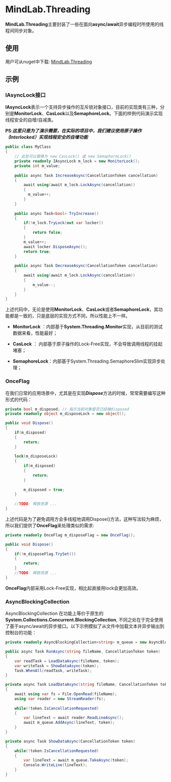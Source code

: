 # MindLab.Threading

**MindLab.Threading**主要封装了一些在面向**async/await**异步编程时所使用的线程间同步对象。

## 使用
用户可从nuget中下载: [MindLab.Threading](https://www.nuget.org/packages/MindLab.Threading)

## 示例

### IAsyncLock接口
**IAsyncLock**表示一个支持异步操作的互斥锁对象接口，目前的实现类有三种，分别是**MonitorLock**、**CasLock**以及**SemaphoreLock**。下面的样例代码演示实现线程安全的自增/自减类。

**PS**:***这里只是为了演示需要，在实际的项目中，我们建议使用原子操作（Interlocked）实现线程安全的自增功能***

```csharp
public class MyClass
{
    // 此处可以替换为 new CasLock() 或 new SemaphoreLock()
    private readonly IAsyncLock m_lock = new MonitorLock();
    private int m_value;    
    
    public async Task IncreaseAsync(CancellationToken cancellation)
    {
        await using(await m_lock.LockAsync(cancellation))
        {
          m_value++;
        }
    }
     
    public async Task<bool> TryIncrease()
    {
        if(!m_lock.TryLock(out var locker))
        {
            return false;
        }
        m_value++;
        await locker.DisposeAsync();
        return true;
    }
    
    public async Task DecreaseAsync(CancellationToken cancellation)
    {
        await using(await m_lock.LockAsync(cancellation))
        {
            m_value--;
        }
    }
}
```

上述代码中，无论是使用**MonitorLock**、**CasLock**或者**SemaphoreLock**，其功能都是一致的，只是底层的实现方式不同，所以性能上不一样。

+ **MonitorLock** ：内部基于**System.Threading.Monitor**实现，从目前的测试数据来看，性能最好；

+ **CasLock** ： 内部基于原子操作的Lock-Free实现，不会导致调用线程的挂起堵塞；

+ **SemaphoreLock**：内部基于System.Threading.SemaphoreSlim实现异步处理；

### OnceFlag
在我们日常的应用场景中，尤其是在实现***Dispose***方法的时候，常常需要编写这种形式的代码：

```csharp
private bool m_disposed; // 指示当前对象是否已经被disposed
private readonly object m_disposeLock = new object();

public void Dispose()
{
    if(m_disposed)
    {
        return;
    }
    
    lock(m_disposeLock)
    {
        if(m_disposed)
        {
            return;
        }
        
        m_disposed = true;
    }
    
    //TODO: 释放资源 ...
}
```

上述代码是为了避免调用方会多线程地调用Dispose()方法，这种写法较为麻烦，所以我们提供了**OnceFlag**来处理类似的需求:

```csharp
private readonly OnceFlag m_disposeFlag = new OnceFlag();

public void Dispose()
{
    if(!m_disposeFlag.TrySet())
    {
        return;
    }
    //TODO: 释放资源 ...
}
```

**OnceFlag**内部采用Lock-Free实现，相比起直接用lock会更加高效。

### AsyncBlockingCollection
AsyncBlockingCollection 在功能上等价于原生的 **System.Collections.Concurrent.BlockingCollection**, 不同之处在于完全使用了基于async/await的异步接口。以下示例模拟了从文件中加载文本并异步输出到控制台的功能：

```csharp
private readonly AsyncBlockingCollection<string> m_queue = new AsyncBlockingCollection<string>(capacity:128);

public async Task RunAsync(string fileName, CancellationToken token)
{
    var readTask = LoadDataAsync(fileName, token);
    var writeTask = ShowDataAsync(token);
    Task.WhenAll(readTask, writeTask);
}

private async Task LoadDataAsync(string fileName, CancellationToken token)
{
    await using var fs = File.OpenRead(fileName);
    using var reader = new StreamReader(fs);
    
    while(!token.IsCancellationRequested)
    {
        var lineText = await reader.ReadLineAsync();
        await m_queue.AddAsync(lineText, token);
    }
}

private async Task ShowDataAsync(CancellationToken token)
{
    while(!token.IsCancellationRequested)
    {
        var lineText = await m_queue.TakeAsync(token);
        Console.WriteLine(lineText);
    }
}

```
